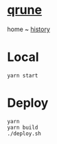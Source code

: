 # [qrune](https://qrune.com)

home ~ [history](docs/history.md)

# Local

    yarn start

# Deploy
 
    yarn
    yarn build
    ./deploy.sh
